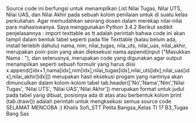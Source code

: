 Source code ini berfungsi untuk menampilkan List Nilai Tugas, Nilai UTS, Nilai UAS, dan Nilai Akhir pada sebuah kolom penilaian untuk di suatu kelas perkuliahan. Agar memudahkan seorang dosen dalam merekap nilai-nilai para mahasiswanya.
Saya menggunakan Python 3.4.2
Berikut sedikit penjelasannya :
import texttable as tt adalah perintah bahwa code ini akan tampil dalam bentuk tabel seperti pada file Texttable (kalau belum ada, install terlebih dahulu)
nama, nim, nilai_tugas, nila_uts, nilai_uas, nilai_akhir, merupakan poin-poin yang akan dieksekusi
nama.append(input ("Masukkan Nama : "), dan seterusnya, merupakan code yang digunakan agar output menampilkan seperti sebuah formulir yang harus diisi
x.append([idx+1,nama[idx],nim[idx],nilai_tugas[idx],nilai_uts[idx],nilai_uas[idx],nilai_akhir[idx]]) merupakan hasil eksekusi progam yang nantinya akan dimunculkan dalam kolom-kolom tabel
tab.header(['No','Nama','Nim','Nilai Tugas', 'Nilai UTS', 'Nilai UAS','Nilai Akhir']) merupakan format untuk judul pada tabel yang dibuat, posisinya ada di atas atau berbentuk kolom
print (tab.draw()) adalah perintah untuk mengksekusi semua source code
SELAMAT MENCOBA :)
Khalis Sofi_STT Pelita Bangsa_Kelas TI 17 B3_Tugas Bang Sas
